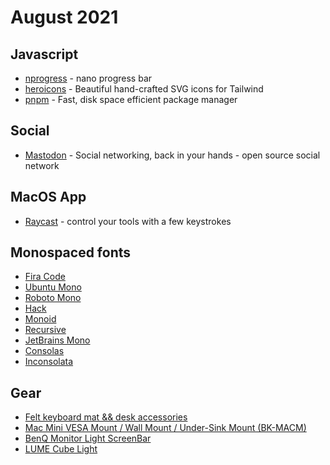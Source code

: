 # August 2021

## Javascript

* [nprogress](https://ricostacruz.com/nprogress/) - nano progress bar
* [heroicons](https://heroicons.com/) - Beautiful hand-crafted SVG icons for Tailwind
* [pnpm](https://pnpm.io/) - Fast, disk space efficient package manager

## Social

* [Mastodon](https://joinmastodon.org/) - Social networking, back in your hands - open source social network

## MacOS App

* [Raycast](https://www.raycast.com/) - control your tools with a few keystrokes

## Monospaced fonts

* [Fira Code](https://fonts.google.com/specimen/Fira+Code)
* [Ubuntu Mono](https://fonts.google.com/specimen/Ubuntu+Mono)
* [Roboto Mono](https://fonts.google.com/specimen/Roboto+Mono)
* [Hack](https://sourcefoundry.org/hack/)
* [Monoid](https://larsenwork.com/monoid/)
* [Recursive](https://www.recursive.design/)
* [JetBrains Mono](https://jetbrains.com/lp/mono/)
* [Consolas](https://docs.microsoft.com/en-us/typography/font-list/consolas)
* [Inconsolata](https://fonts.google.com/specimen/Inconsolata)

## Gear

* [Felt keyboard mat && desk accessories](https://oakywood.shop/)
* [Mac Mini VESA Mount / Wall Mount / Under-Sink Mount (BK-MACM)](https://www.amazon.de/-/en/dp/B01K9WZ7GK/)
* [BenQ Monitor Light ScreenBar](https://www.benq.eu/en-eu/lamps/computer-desklamp/screenbar.html)
* [LUME Cube Light](https://lumecube.com/)
